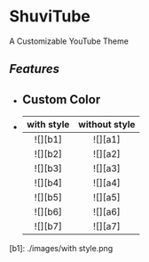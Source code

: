 # ShuviTube
A Customizable YouTube Theme

## *Features* 
- ## Custom Color
-   | **with style** | **without style** |
    | :--------: | :-------: |
    |  ![][b1]   |  ![][a1]  |
    |  ![][b2]   |  ![][a2]  |
    |  ![][b3]   |  ![][a3]  |
    |  ![][b4]   |  ![][a4]  |
    |  ![][b5]   |  ![][a5]  |
    |  ![][b6]   |  ![][a6]  |
    |  ![][b7]   |  ![][a7]  |
[b1]: ./images/with style.png


